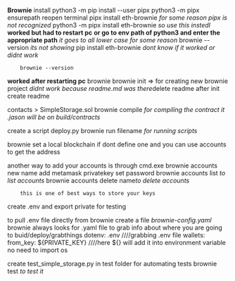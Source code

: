 **Brownie**
    install
        python3 -m pip install --user pipx
        python3 -m pipx ensurepath
        reopen terminal
        pipx install eth-brownie *for some reason pipx is not recognized*
        python3 -m pipx install eth-brownie *so use this instedI* **worked but had to restart pc**
        **or go to env path of python3 and enter the appropriate path** 
        *it goes to all lower case for some reason*
        brownie --version *its not showing*
        pip install eth-brownie *dont know if it worked or didnt work*

        brownie --version
**worked after restarting pc**
        brownie
        brownie init => for creating new brownie project
        *didnt work because readme.md was there*delete readme after init create readme

contacts > SimpleStorage.sol
        brownie compile *for compiling the contract it .jason will be on build/contracts*

create a script deploy.py
        brownie run filename *for running scripts*

brownie set a local blockchain if dont define one
and you can use accounts to get the address

another way to add your accounts is through cmd.exe
        brownie accounts new name
                add metamask privatekey
                set password
        brownie accounts list *to list accounts*
        brownie accounts delete name*to delete accounts*

        this is one of best ways to store your keys

create .env and export private for testing 

to pull .env file directly from brownie
        create a file *brownie-config.yaml*
        brownie always looks for .yaml file to grab info about where 
        you are going to buid/deploy/grabthings
        dotenv: .env ////grabbing .env file
        wallets:
                from_key: ${PRIVATE_KEY} ////here ${} will add it into environment variable no need to import os

create test_simple_storage.py in test folder for automating tests
        brownie test *to test it*